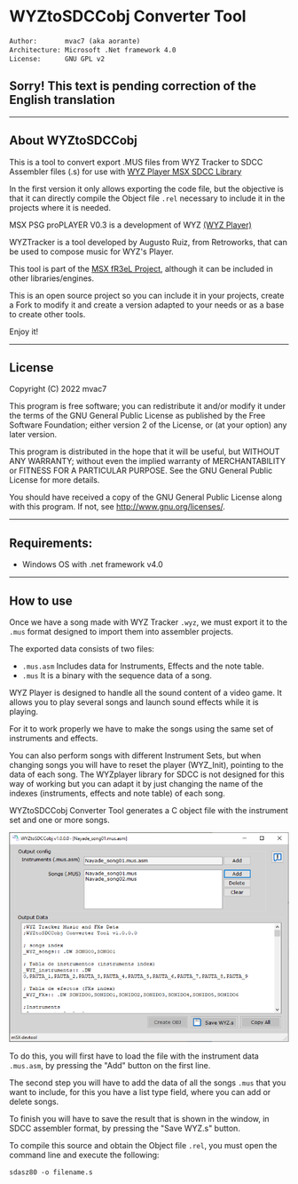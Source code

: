 # WYZtoSDCCobj Converter Tool
    
```
Author:       mvac7 (aka aorante)
Architecture: Microsoft .Net framework 4.0
License:      GNU GPL v2  
```

## Sorry! This text is pending correction of the English translation

                                                               

---
## About WYZtoSDCCobj

This is a tool to convert export .MUS files from WYZ Tracker to SDCC Assembler files (.s) for use with [WYZ Player MSX SDCC Library](https://github.com/mvac7/SDCC_WYZplayer)

In the first version it only allows exporting the code file, but the objective is that it can directly compile the Object file `.rel` necessary to include it in the projects where it is needed.

MSX PSG proPLAYER V0.3 is a development of WYZ [(WYZ Player)](https://github.com/AugustoRuiz/WYZTracker/tree/master/AsmPlayer)

WYZTracker is a tool developed by Augusto Ruiz, from Retroworks, that can be used to compose music for WYZ's Player.

This tool is part of the [MSX fR3eL Project](https://github.com/mvac7/SDCC_MSX_fR3eL), although it can be included in other libraries/engines.

This is an open source project so you can include it in your projects, create a Fork to modify it and create a version adapted to your needs or as a base to create other tools.

Enjoy it!



---
## License

Copyright (C) 2022 mvac7

This program is free software; you can redistribute it and/or modify it under the terms of the GNU General Public License
as published by the Free Software Foundation; either version 2 of the License, or (at your option) any later version.

This program is distributed in the hope that it will be useful, but WITHOUT ANY WARRANTY; 
without even the implied warranty of MERCHANTABILITY or FITNESS FOR A PARTICULAR PURPOSE. 
See the GNU General Public License for more details.

You should have received a copy of the GNU General Public License along with this program.
If not, see <http://www.gnu.org/licenses/>.

 

---
## Requirements:

* Windows OS with .net framework v4.0
 

--- 
## How to use

Once we have a song made with WYZ Tracker `.wyz`, we must export it to the `.mus` format designed to import them into assembler projects.

The exported data consists of two files:
- `.mus.asm` Includes data for Instruments, Effects and the note table.
- `.mus` It is a binary with the sequence data of a song.

WYZ Player is designed to handle all the sound content of a video game. It allows you to play several songs and launch sound effects while it is playing.

For it to work properly we have to make the songs using the same set of instruments and effects.

You can also perform songs with different Instrument Sets, but when changing songs you will have to reset the player (WYZ_Init), pointing to the data of each song. 
The WYZplayer library for SDCC is not designed for this way of working but you can adapt it by just changing the name of the indexes (instruments, effects and note table) of each song.

WYZtoSDCCobj Converter Tool generates a C object file with the instrument set and one or more songs.

![WYZtoSDCCobj_v1000_screenshot00](https://raw.githubusercontent.com/mvac7/mSXdevtools_WYZtoSDCCobj/main/_GFX/WYZtoSDCCobj_v1000_screenshot00.png)

To do this, you will first have to load the file with the instrument data `.mus.asm`, by pressing the "Add" button on the first line.

The second step you will have to add the data of all the songs `.mus` that you want to include, for this you have a list type field, where you can add or delete songs.

To finish you will have to save the result that is shown in the window, in SDCC assembler format, by pressing the "Save WYZ.s" button.

To compile this source and obtain the Object file `.rel`, you must open the command line and execute the following:

```
sdasz80 -o filename.s
```
